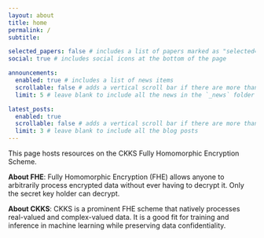 ```yaml
---
layout: about
title: home
permalink: /
subtitle: 

selected_papers: false # includes a list of papers marked as "selected={true}"
social: true # includes social icons at the bottom of the page

announcements:
  enabled: true # includes a list of news items
  scrollable: false # adds a vertical scroll bar if there are more than 3 news items
  limit: 5 # leave blank to include all the news in the `_news` folder

latest_posts:
  enabled: true
  scrollable: false # adds a vertical scroll bar if there are more than 3 new posts items
  limit: 3 # leave blank to include all the blog posts
---
```


This page hosts resources on the CKKS Fully Homomorphic Encryption Scheme.

**About FHE**: Fully Homomorphic Encryption (FHE) allows anyone to arbitrarily process encrypted data without ever having to decrypt it. Only the secret key holder can decrypt. 

**About CKKS**: CKKS is a prominent FHE scheme that natively processes real-valued and complex-valued data. It is a good fit for training and inference in machine learning while preserving data confidentiality.
